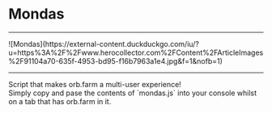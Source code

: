 # Mondas
<hr/>
![Mondas](https://external-content.duckduckgo.com/iu/?u=https%3A%2F%2Fwww.herocollector.com%2FContent%2FArticleImages%2F91104a70-635f-4953-bd95-f16b7963a1e4.jpg&f=1&nofb=1)
<hr/>
Script that makes orb.farm a multi-user experience!
<br/>
Simply copy and pase the contents of `mondas.js` into your console whilst on a tab that has orb.farm in it.
